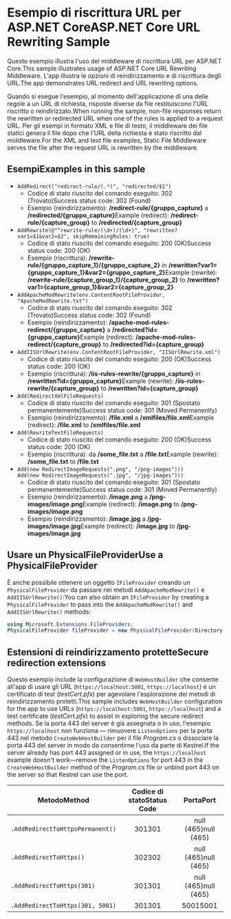 # <a name="aspnet-core-url-rewriting-sample"></a><span data-ttu-id="32874-101">Esempio di riscrittura URL per ASP.NET Core</span><span class="sxs-lookup"><span data-stu-id="32874-101">ASP.NET Core URL Rewriting Sample</span></span>

<span data-ttu-id="32874-102">Questo esempio illustra l'uso del middleware di riscrittura URL per ASP.NET Core.</span><span class="sxs-lookup"><span data-stu-id="32874-102">This sample illustrates usage of ASP.NET Core URL Rewriting Middleware.</span></span> <span data-ttu-id="32874-103">L'app illustra le opzioni di reindirizzamento e di riscrittura degli URL.</span><span class="sxs-lookup"><span data-stu-id="32874-103">The app demonstrates URL redirect and URL rewriting options.</span></span>

<span data-ttu-id="32874-104">Quando si esegue l'esempio, al momento dell'applicazione di una delle regole a un URL di richiesta, risposte diverse da file restituiscono l'URL riscritto o reindirizzato.</span><span class="sxs-lookup"><span data-stu-id="32874-104">When running the sample, non-file responses return the rewritten or redirected URL when one of the rules is applied to a request URL.</span></span> <span data-ttu-id="32874-105">Per gli esempi in formato XML e file di testo, il middleware dei file statici genera il file dopo che l'URL della richiesta è stato riscritto dal middleware.</span><span class="sxs-lookup"><span data-stu-id="32874-105">For the XML and text file examples, Static File Middleware serves the file after the request URL is rewritten by the middleware.</span></span>

## <a name="examples-in-this-sample"></a><span data-ttu-id="32874-106">Esempi</span><span class="sxs-lookup"><span data-stu-id="32874-106">Examples in this sample</span></span>

* `AddRedirect("redirect-rule/(.*)", "redirected/$1")`
  - <span data-ttu-id="32874-107">Codice di stato riuscito del comando eseguito: 302 (Trovato)</span><span class="sxs-lookup"><span data-stu-id="32874-107">Success status code: 302 (Found)</span></span>
  - <span data-ttu-id="32874-108">Esempio (reindirizzamento): **/redirect-rule/{gruppo_capture}** a **/redirected/{gruppo_capture}**</span><span class="sxs-lookup"><span data-stu-id="32874-108">Example (redirect): **/redirect-rule/{capture_group}** to **/redirected/{capture_group}**</span></span>
* `AddRewrite(@"^rewrite-rule/(\d+)/(\d+)", "rewritten?var1=$1&var2=$2", skipRemainingRules: true)`
  - <span data-ttu-id="32874-109">Codice di stato riuscito del comando eseguito: 200 (OK)</span><span class="sxs-lookup"><span data-stu-id="32874-109">Success status code: 200 (OK)</span></span>
  - <span data-ttu-id="32874-110">Esempio (riscrittura): **/rewrite-rule/{gruppo_capture_1}/{gruppo_capture_2}** in **/rewritten?var1={gruppo_capture_1}&var2={gruppo_capture_2}**</span><span class="sxs-lookup"><span data-stu-id="32874-110">Example (rewrite): **/rewrite-rule/{capture_group_1}/{capture_group_2}** to **/rewritten?var1={capture_group_1}&var2={capture_group_2}**</span></span>
* `AddApacheModRewrite(env.ContentRootFileProvider, "ApacheModRewrite.txt")`
  - <span data-ttu-id="32874-111">Codice di stato riuscito del comando eseguito: 302 (Trovato)</span><span class="sxs-lookup"><span data-stu-id="32874-111">Success status code: 302 (Found)</span></span>
  - <span data-ttu-id="32874-112">Esempio (reindirizzamento): **/apache-mod-rules-redirect/{gruppo_capture}** a **/redirected?id={gruppo_capture}**</span><span class="sxs-lookup"><span data-stu-id="32874-112">Example (redirect): **/apache-mod-rules-redirect/{capture_group}** to **/redirected?id={capture_group}**</span></span>
* `AddIISUrlRewrite(env.ContentRootFileProvider, "IISUrlRewrite.xml")`
  - <span data-ttu-id="32874-113">Codice di stato riuscito del comando eseguito: 200 (OK)</span><span class="sxs-lookup"><span data-stu-id="32874-113">Success status code: 200 (OK)</span></span>
  - <span data-ttu-id="32874-114">Esempio (riscrittura): **/iis-rules-rewrite/{gruppo_capture}** in **/rewritten?id={gruppo_capture}**</span><span class="sxs-lookup"><span data-stu-id="32874-114">Example (rewrite): **/iis-rules-rewrite/{capture_group}** to **/rewritten?id={capture_group}**</span></span>
* `Add(RedirectXmlFileRequests)`
  - <span data-ttu-id="32874-115">Codice di stato riuscito del comando eseguito: 301 (Spostato permanentemente)</span><span class="sxs-lookup"><span data-stu-id="32874-115">Success status code: 301 (Moved Permanently)</span></span>
  - <span data-ttu-id="32874-116">Esempio (reindirizzamento): **/file.xml** a **/xmlfiles/file.xml**</span><span class="sxs-lookup"><span data-stu-id="32874-116">Example (redirect): **/file.xml** to **/xmlfiles/file.xml**</span></span>
* `Add(RewriteTextFileRequests)`
  - <span data-ttu-id="32874-117">Codice di stato riuscito del comando eseguito: 200 (OK)</span><span class="sxs-lookup"><span data-stu-id="32874-117">Success status code: 200 (OK)</span></span>
  - <span data-ttu-id="32874-118">Esempio (riscrittura): da **/some_file.txt** a **/file.txt**</span><span class="sxs-lookup"><span data-stu-id="32874-118">Example (rewrite): **/some_file.txt** to **/file.txt**</span></span>
* `Add(new RedirectImageRequests(".png", "/png-images")))`<br>`Add(new RedirectImageRequests(".jpg", "/jpg-images")))`
  - <span data-ttu-id="32874-119">Codice di stato riuscito del comando eseguito: 301 (Spostato permanentemente)</span><span class="sxs-lookup"><span data-stu-id="32874-119">Success status code: 301 (Moved Permanently)</span></span>
  - <span data-ttu-id="32874-120">Esempio (reindirizzamento): **/image.png** a **/png-images/image.png**</span><span class="sxs-lookup"><span data-stu-id="32874-120">Example (redirect): **/image.png** to **/png-images/image.png**</span></span>
  - <span data-ttu-id="32874-121">Esempio (reindirizzamento): **/image.jpg** a **/jpg-images/image.jpg**</span><span class="sxs-lookup"><span data-stu-id="32874-121">Example (redirect): **/image.jpg** to **/jpg-images/image.jpg**</span></span>

## <a name="use-a-physicalfileprovider"></a><span data-ttu-id="32874-122">Usare un PhysicalFileProvider</span><span class="sxs-lookup"><span data-stu-id="32874-122">Use a PhysicalFileProvider</span></span>

<span data-ttu-id="32874-123">È anche possibile ottenere un oggetto `IFileProvider` creando un `PhysicalFileProvider` da passare nei metodi `AddApacheModRewrite()` e `AddIISUrlRewrite()`:</span><span class="sxs-lookup"><span data-stu-id="32874-123">You can also obtain an `IFileProvider` by creating a `PhysicalFileProvider` to pass into the `AddApacheModRewrite()` and `AddIISUrlRewrite()` methods:</span></span>

```csharp
using Microsoft.Extensions.FileProviders;
PhysicalFileProvider fileProvider = new PhysicalFileProvider(Directory.GetCurrentDirectory());
```

## <a name="secure-redirection-extensions"></a><span data-ttu-id="32874-124">Estensioni di reindirizzamento protette</span><span class="sxs-lookup"><span data-stu-id="32874-124">Secure redirection extensions</span></span>

<span data-ttu-id="32874-125">Questo esempio include la configurazione di `WebHostBuilder` che consente all'app di usare gli URL (`https://localhost:5001`, `https://localhost`) e un certificato di test (*testCert.pfx*) per agevolare l'esplorazione dei metodi di reindirizzamento protetti.</span><span class="sxs-lookup"><span data-stu-id="32874-125">This sample includes `WebHostBuilder` configuration for the app to use URLs (`https://localhost:5001`, `https://localhost`) and a test certificate (*testCert.pfx*) to assist in exploring the secure redirect methods.</span></span> <span data-ttu-id="32874-126">Se la porta 443 del server è già assegnata o in uso, l'esempio `https://localhost` non funziona &mdash; rimuovere `ListenOptions` per la porta 443 nel metodo `CreateWebHostBuilder` per il file *Program.cs* o dissociare la porta 443 del server in modo da consentirne l'uso da parte di Kestrel.</span><span class="sxs-lookup"><span data-stu-id="32874-126">If the server already has port 443 assigned or in use, the `https://localhost` example doesn't work&mdash;remove the `ListenOptions` for port 443 in the `CreateWebHostBuilder` method of the *Program.cs* file or unbind port 443 on the server so that Kestrel can use the port.</span></span>

| <span data-ttu-id="32874-127">Metodo</span><span class="sxs-lookup"><span data-stu-id="32874-127">Method</span></span>                           | <span data-ttu-id="32874-128">Codice di stato</span><span class="sxs-lookup"><span data-stu-id="32874-128">Status Code</span></span> |    <span data-ttu-id="32874-129">Porta</span><span class="sxs-lookup"><span data-stu-id="32874-129">Port</span></span>    |
| -------------------------------- | :---------: | :--------: |
| `.AddRedirectToHttpsPermanent()` |     <span data-ttu-id="32874-130">301</span><span class="sxs-lookup"><span data-stu-id="32874-130">301</span></span>     | <span data-ttu-id="32874-131">null (465)</span><span class="sxs-lookup"><span data-stu-id="32874-131">null (465)</span></span> |
| `.AddRedirectToHttps()`          |     <span data-ttu-id="32874-132">302</span><span class="sxs-lookup"><span data-stu-id="32874-132">302</span></span>     | <span data-ttu-id="32874-133">null (465)</span><span class="sxs-lookup"><span data-stu-id="32874-133">null (465)</span></span> |
| `.AddRedirectToHttps(301)`       |     <span data-ttu-id="32874-134">301</span><span class="sxs-lookup"><span data-stu-id="32874-134">301</span></span>     | <span data-ttu-id="32874-135">null (465)</span><span class="sxs-lookup"><span data-stu-id="32874-135">null (465)</span></span> |
| `.AddRedirectToHttps(301, 5001)` |     <span data-ttu-id="32874-136">301</span><span class="sxs-lookup"><span data-stu-id="32874-136">301</span></span>     |    <span data-ttu-id="32874-137">5001</span><span class="sxs-lookup"><span data-stu-id="32874-137">5001</span></span>    |
